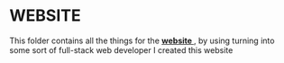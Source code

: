# WEBSITE

This folder contains all the things for the 
<a href='https://farmconnect.pt/html/pages/index.php'><b>website </b></a>, by using turning into some sort of full-stack web developer I created this website